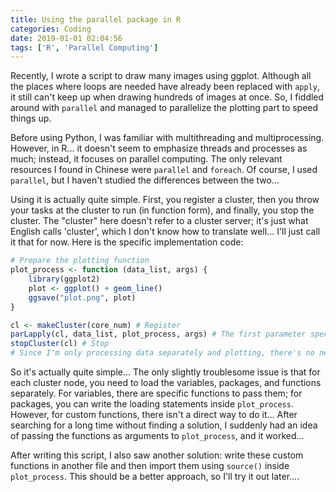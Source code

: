 ```yaml
---
title: Using the parallel package in R
categories: Coding
date: 2019-01-01 02:04:56
tags: ['R', 'Parallel Computing']
---
```


Recently, I wrote a script to draw many images using ggplot. Although all the places where loops are needed have already been replaced with `apply`, it still can't keep up when drawing hundreds of images at once. So, I fiddled around with `parallel` and managed to parallelize the plotting part to speed things up.
<!-- Abstract section -->
<!-- more -->
Before using Python, I was familiar with multithreading and multiprocessing. However, in R... it doesn't seem to emphasize threads and processes as much; instead, it focuses on parallel computing. The only relevant resources I found in Chinese were `parallel` and `foreach`. Of course, I used `parallel`, but I haven't studied the differences between the two...

Using it is actually quite simple. First, you register a cluster, then you throw your tasks at the cluster to run (in function form), and finally, you stop the cluster. The "cluster" here doesn't refer to a cluster server; it's just what English calls 'cluster', which I don't know how to translate well... I'll just call it that for now. Here is the specific implementation code:

```R
# Prepare the plotting function
plot_process <- function (data_list, args) {
    library(ggplot2)
    plot <- ggplot() + geom_line()
    ggsave("plot.png", plot)
}

cl <- makeCluster(core_num) # Register
parLapply(cl, data_list, plot_process, args) # The first parameter specifies the cluster, and the rest are the same as lapply
stopCluster(cl) # Stop
# Since I'm only processing data separately and plotting, there's no need for the merging step that many tutorials have.
```

So it's actually quite simple... The only slightly troublesome issue is that for each cluster node, you need to load the variables, packages, and functions separately. For variables, there are specific functions to pass them; for packages, you can write the loading statements inside `plot_process`. However, for custom functions, there isn't a direct way to do it...
After searching for a long time without finding a solution, I suddenly had an idea of passing the functions as arguments to `plot_process`, and it worked...

After writing this script, I also saw another solution: write these custom functions in another file and then import them using `source()` inside `plot_process`. This should be a better approach, so I'll try it out later....
